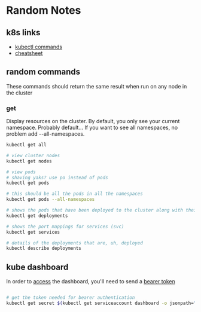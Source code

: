 # Random Notes

## k8s links
* [kubectl commands](https://kubernetes.io/docs/reference/generated/kubectl/kubectl-commands)
* [cheatsheet](https://kubernetes.io/docs/reference/kubectl/cheatsheet/)

## random commands
These commands should return the same result when run on any node in the cluster

### get
Display resources on the cluster.  By default, you only see your current namespace.  Probably default...  If you want to see all namespaces, no problem add --all-namespaces.

```bash
kubectl get all

# view cluster nodes
kubectl get nodes

# view pods
# shaving yaks? use po instead of pods
kubectl get pods

# this should be all the pods in all the namespaces
kubectl get pods --all-namespaces

# shows the pods that have been deployed to the cluster along with their desired, current, up-to-date, and available status.
kubectl get deployments

# shows the port mappings for services (svc)
kubectl get services

# details of the deployments that are, uh, deployed
kubectl describe deployments
```

## kube dashboard

In order to [access](https://github.com/kubernetes/dashboard/wiki/Accessing-Dashboard---1.7.X-and-above) the dashboard, you'll need to send a [bearer token](https://kubernetes.io/docs/admin/authentication/#putting-a-bearer-token-in-a-request)

```bash

# get the token needed for bearer authentication
kubectl get secret $(kubectl get serviceaccount dashboard -o jsonpath="{.secrets[0].name}") -o jsonpath="{.data.token}" | base64 --decode
```